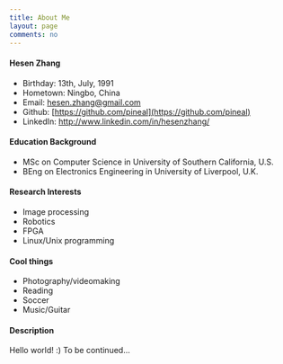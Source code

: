 ```yaml
---
title: About Me
layout: page
comments: no
---
```

<!--
##Portfolio
<img src="/media/image/portfolio.jpg" alt="Hesen Zhang" width="120" height="120" align="left" />
<img src="/media/image/portfolio.jpg" alt="Hesen Zhang" width="120" height="120" align="left" />
<img src="/media/image/portfolio.jpg" alt="Hesen Zhang" width="120" height="120" align="left" />
<img src="/media/image/portfolio.jpg" alt="Hesen Zhang" width="120" height="120" align="left" />
<img src="/media/image/portfolio.jpg" alt="Hesen Zhang" width="120" height="120" align="left" />

<img src="/media/image/portfolio.jpg" alt="Hesen Zhang" width="120" height="120" align="left" />
<img src="/media/image/portfolio.jpg" alt="Hesen Zhang" width="120" height="120" align="left" />
<img src="/media/image/portfolio.jpg" alt="Hesen Zhang" width="120" height="120" align="left" />
<img src="/media/image/portfolio.jpg" alt="Hesen Zhang" width="120" height="120" align="left" />
<img src="/media/image/portfolio.jpg" alt="Hesen Zhang" width="120" height="120" align="left" />
 -->



#### __Hesen Zhang__
- Birthday: 13th, July, 1991
- Hometown: Ningbo, China
- Email: [hesen.zhang@gmail.com](hesen.zhang@gmail.com)
- Github: [https://github.com/pineal](https://github.com/pineal)
- LinkedIn: [http://www.linkedin.com/in/hesenzhang/
](http://www.linkedin.com/in/hesenzhang/
)

#### __Education Background__

- MSc on Computer Science in University of Southern California, U.S.
- BEng on Electronics Engineering in University of Liverpool, U.K.

#### __Research Interests__

- Image processing
- Robotics
- FPGA
- Linux/Unix programming

#### __Cool things__
- Photography/videomaking
- Reading
- Soccer
- Music/Guitar

#### __Description__
Hello world! :) To be continued...
